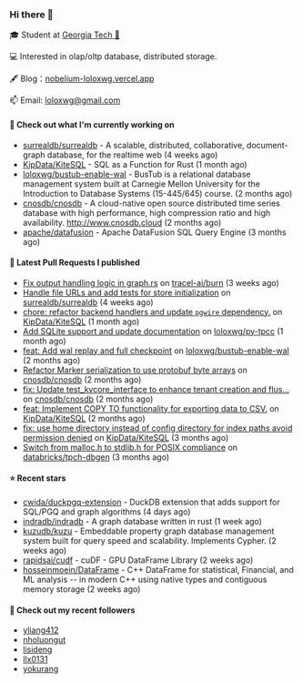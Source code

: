 ### Hi there 👋


 
🎓 Student at [Georgia Tech 🐝](https://www.gatech.edu/)

💻 Interested in olap/oltp database, distributed storage.

🖋 Blog：[nobelium-loloxwg.vercel.app](https://nobelium-loloxwg.vercel.app/)



📫 Email: [loloxwg@gmail.com](mailto:loloxwg@gmail.com)



#### 👷 Check out what I'm currently working on

- [surrealdb/surrealdb](https://github.com/surrealdb/surrealdb) - A scalable, distributed, collaborative, document-graph database, for the realtime web (4 weeks ago)
- [KipData/KiteSQL](https://github.com/KipData/KiteSQL) - SQL as a Function for Rust (1 month ago)
- [loloxwg/bustub-enable-wal](https://github.com/loloxwg/bustub-enable-wal) - BusTub is a relational database management system built at Carnegie Mellon University for the Introduction to Database Systems (15-445/645) course. (2 months ago)
- [cnosdb/cnosdb](https://github.com/cnosdb/cnosdb) - A cloud-native open source distributed time series database with high performance, high compression ratio and high availability. http://www.cnosdb.cloud (2 months ago)
- [apache/datafusion](https://github.com/apache/datafusion) - Apache DataFusion SQL Query Engine (3 months ago)

#### 🔨 Latest Pull Requests I published

- [Fix output handling logic in graph.rs](https://github.com/tracel-ai/burn/pull/2688) on [tracel-ai/burn](https://github.com/tracel-ai/burn) (3 weeks ago)
- [Handle file URLs and add tests for store initialization](https://github.com/surrealdb/surrealdb/pull/5340) on [surrealdb/surrealdb](https://github.com/surrealdb/surrealdb) (4 weeks ago)
- [chore: refactor backend handlers and update `pgwire` dependency.](https://github.com/KipData/KiteSQL/pull/258) on [KipData/KiteSQL](https://github.com/KipData/KiteSQL) (1 month ago)
- [Add SQLite support and update documentation](https://github.com/loloxwg/py-tpcc/pull/1) on [loloxwg/py-tpcc](https://github.com/loloxwg/py-tpcc) (1 month ago)
- [feat: Add wal replay and full checkpoint](https://github.com/loloxwg/bustub-enable-wal/pull/1) on [loloxwg/bustub-enable-wal](https://github.com/loloxwg/bustub-enable-wal) (2 months ago)
- [Refactor Marker serialization to use protobuf byte arrays](https://github.com/cnosdb/cnosdb/pull/2394) on [cnosdb/cnosdb](https://github.com/cnosdb/cnosdb) (2 months ago)
- [fix: Update test_kvcore_interface to enhance tenant creation and flus…](https://github.com/cnosdb/cnosdb/pull/2385) on [cnosdb/cnosdb](https://github.com/cnosdb/cnosdb) (2 months ago)
- [feat: Implement COPY TO functionality for exporting data to CSV.](https://github.com/KipData/KiteSQL/pull/248) on [KipData/KiteSQL](https://github.com/KipData/KiteSQL) (2 months ago)
- [fix: use home directory instead of config directory for index paths avoid permission denied](https://github.com/KipData/KiteSQL/pull/233) on [KipData/KiteSQL](https://github.com/KipData/KiteSQL) (3 months ago)
- [Switch from malloc.h to stdlib.h for POSIX compliance](https://github.com/databricks/tpch-dbgen/pull/7) on [databricks/tpch-dbgen](https://github.com/databricks/tpch-dbgen) (3 months ago)

#### ⭐ Recent stars

- [cwida/duckpgq-extension](https://github.com/cwida/duckpgq-extension) - DuckDB extension that adds support for SQL/PGQ and graph algorithms (4 days ago)
- [indradb/indradb](https://github.com/indradb/indradb) - A graph database written in rust (1 week ago)
- [kuzudb/kuzu](https://github.com/kuzudb/kuzu) - Embeddable property graph database management system built for query speed and scalability. Implements Cypher. (2 weeks ago)
- [rapidsai/cudf](https://github.com/rapidsai/cudf) - cuDF - GPU DataFrame Library  (2 weeks ago)
- [hosseinmoein/DataFrame](https://github.com/hosseinmoein/DataFrame) - C&#43;&#43; DataFrame for statistical, Financial, and ML analysis -- in modern C&#43;&#43; using native types and contiguous memory storage (2 weeks ago)

#### 👯 Check out my recent followers

- [yliang412](https://github.com/yliang412)
- [nholuongut](https://github.com/nholuongut)
- [lisideng](https://github.com/lisideng)
- [llx0131](https://github.com/llx0131)
- [yokurang](https://github.com/yokurang)

